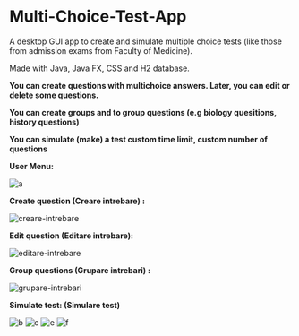 # Multi-Choice-Test-App
A desktop GUI app to create and simulate multiple choice tests (like those from admission exams from Faculty of Medicine).

Made with Java, Java FX, CSS and H2 database.

**You can create questions with multichoice answers. Later, you can edit or delete some questions.**

**You can create groups and to group questions (e.g biology quesitions, history questions)**

**You can simulate (make) a test custom time limit, custom number of questions**



**User Menu:**

![a](https://user-images.githubusercontent.com/73591137/114925401-ba3ecd80-9e37-11eb-8613-687d0c452b72.jpg)






**Create question (Creare intrebare) :**

![creare-intrebare](https://user-images.githubusercontent.com/73591137/114925409-bdd25480-9e37-11eb-801d-f98867ad6512.jpg)





**Edit question (Editare intrebare):**

![editare-intrebare](https://user-images.githubusercontent.com/73591137/114925420-c1fe7200-9e37-11eb-928f-eab5d1b9e6d1.jpg)






**Group questions (Grupare intrebari) :**

![grupare-intrebari](https://user-images.githubusercontent.com/73591137/114925427-c460cc00-9e37-11eb-8160-9f9465c1c2c6.jpg)






**Simulate test: (Simulare test)**

![b](https://user-images.githubusercontent.com/73591137/114925434-c75bbc80-9e37-11eb-9be6-932adbb5679a.jpg)
![c](https://user-images.githubusercontent.com/73591137/114925497-db072300-9e37-11eb-8f4c-eff3207b7606.jpg)
![e](https://user-images.githubusercontent.com/73591137/114925635-0722a400-9e38-11eb-8006-bf9c280fd4b5.jpg)
![f](https://user-images.githubusercontent.com/73591137/114925453-ccb90700-9e37-11eb-9c06-2a16c6a517fb.jpg)


